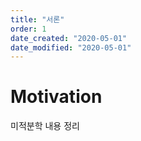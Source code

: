 ```yaml
---
title: "서론"
order: 1
date_created: "2020-05-01"
date_modified: "2020-05-01"
---
```


# Motivation

미적분학 내용 정리